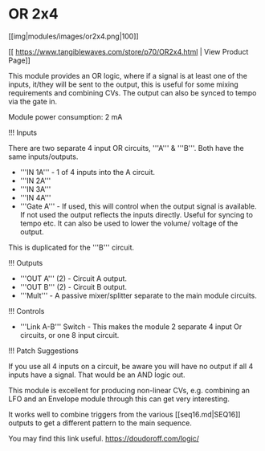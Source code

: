 # OR 2x4
[[img|modules/images/or2x4.png|100]]

[[ https://www.tangiblewaves.com/store/p70/OR2x4.html | View Product Page]]

This module provides an OR logic, where if a signal is at least one of the inputs, it/they will be sent to the output, this is useful for some mixing requirements and combining CVs. The output can also be synced to tempo via the gate in. 

Module power consumption: 2 mA

!!! Inputs

There are two separate 4 input OR circuits, '''A''' & '''B'''. Both have the same inputs/outputs.

* '''IN 1A''' - 1 of 4 inputs into the A circuit.
* '''IN 2A'''
* '''IN 3A'''
* '''IN 4A'''
* '''Gate A''' - If used, this will control when the output signal is available. If not used the output reflects the inputs directly. Useful for syncing to tempo etc. It can also be used to lower the volume/ voltage of the output.

This is duplicated for the '''B''' circuit.

!!! Outputs

* '''OUT A''' (2) - Circuit A output.
* '''OUT B''' (2) - Circuit B output.
* '''Mult''' - A passive mixer/splitter separate to the main module circuits.

!!! Controls

* '''Link A-B''' Switch - This makes the module 2 separate 4 input Or circuits, or one 8 input circuit.

!!! Patch Suggestions

If you use all 4 inputs on a circuit, be aware you will have no output if all 4 inputs have a signal. That would be an AND logic out.

This module is excellent for producing non-linear CVs, e.g. combining an LFO and an Envelope module through this can get very interesting.

It works well to combine triggers from the various [[seq16.md|SEQ16]] outputs to get a different pattern to the main sequence.

You may find this link useful. https://doudoroff.com/logic/

